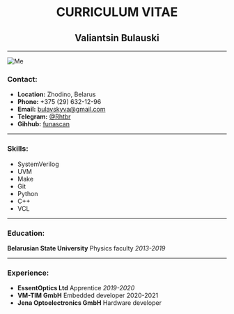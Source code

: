 # <center>CURRICULUM VITAE</center>
## <center>Valiantsin Bulauski</center>
****
![Me](img/Me.png)

### Contact:
* **Location:** Zhodino, Belarus
* **Phone:** +375 (29) 632-12-96
* **Email:** bulavskyva@gmail.com
* **Telegram:** [@Rhtbr](https://t.me/Rhtbr)
* **Gihhub:** [funascan](https://github.com/funascan) 
****
### Skills:
* SystemVerilog
* UVM
* Make
* Git
* Python
* C++
* VCL
****
### Education:
**Belarusian State University**
Physics faculty
*2013-2019*

****

### Experience:
* **EssentOptics Ltd**
Apprentice
*2019-2020*
* **VM-TIM GmbH**
Embedded developer
2020-2021
* **Jena Optoelectronics GmbH**
Hardware developer